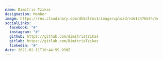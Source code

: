 ```yaml
---
name: Dimitris Tzikas
designation: Member
image: https://res.cloudinary.com/dk5dlrnv1/image/upload/v1613476544/members/superman_nb9sun.jpg
socialLinks:
  facebook: "#"
  instagram: "#"
  github: https://github.com/dimitristzikas
  gitlab: https://gitlab.com/DimitrisTzikas
  linkedin: "#"
date: 2021-02-11T10:44:59.930Z
---
```

